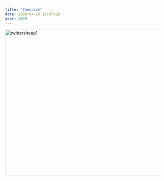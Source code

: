 ```yaml
---
title: "Sheepish"
date: 2009-04-16 18:47:09
year: 2009
---
```

<a href="http://twittersheep.com/results.php?u=gvwilson"><img title="twittersheep1" src="{{site.github.url}}/files/2009/04/twittersheep1.png" alt="twittersheep1" width="549" height="481" /></a>
